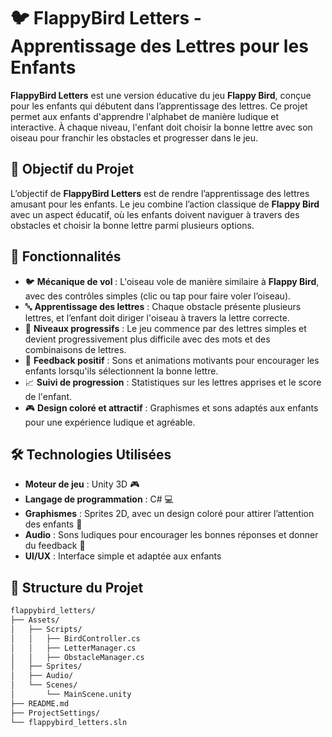 # 🐦 FlappyBird Letters - Apprentissage des Lettres pour les Enfants

**FlappyBird Letters** est une version éducative du jeu **Flappy Bird**, conçue pour les enfants qui débutent dans l’apprentissage des lettres. Ce projet permet aux enfants d'apprendre l'alphabet de manière ludique et interactive. À chaque niveau, l'enfant doit choisir la bonne lettre avec son oiseau pour franchir les obstacles et progresser dans le jeu.

## 🎯 Objectif du Projet

L’objectif de **FlappyBird Letters** est de rendre l’apprentissage des lettres amusant pour les enfants. Le jeu combine l’action classique de **Flappy Bird** avec un aspect éducatif, où les enfants doivent naviguer à travers des obstacles et choisir la bonne lettre parmi plusieurs options.

## 🚀 Fonctionnalités

- 🐦 **Mécanique de vol** : L'oiseau vole de manière similaire à **Flappy Bird**, avec des contrôles simples (clic ou tap pour faire voler l’oiseau).
- 🔤 **Apprentissage des lettres** : Chaque obstacle présente plusieurs lettres, et l’enfant doit diriger l'oiseau à travers la lettre correcte.
- 🌟 **Niveaux progressifs** : Le jeu commence par des lettres simples et devient progressivement plus difficile avec des mots et des combinaisons de lettres.
- 🎉 **Feedback positif** : Sons et animations motivants pour encourager les enfants lorsqu'ils sélectionnent la bonne lettre.
- 📈 **Suivi de progression** : Statistiques sur les lettres apprises et le score de l'enfant.
- 🎮 **Design coloré et attractif** : Graphismes et sons adaptés aux enfants pour une expérience ludique et agréable.

## 🛠️ Technologies Utilisées

- **Moteur de jeu** : Unity 3D 🎮
- **Langage de programmation** : C# 💻
- **Graphismes** : Sprites 2D, avec un design coloré pour attirer l’attention des enfants 🌈
- **Audio** : Sons ludiques pour encourager les bonnes réponses et donner du feedback 🚀
- **UI/UX** : Interface simple et adaptée aux enfants

## 📂 Structure du Projet

```bash
flappybird_letters/
├── Assets/
│   ├── Scripts/
│   │   ├── BirdController.cs
│   │   ├── LetterManager.cs
│   │   ├── ObstacleManager.cs
│   ├── Sprites/
│   ├── Audio/
│   └── Scenes/
│       └── MainScene.unity
├── README.md
├── ProjectSettings/
└── flappybird_letters.sln
